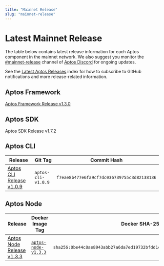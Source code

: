 ```yaml
---
title: "Mainnet Release"
slug: "mainnet-release"
---
```


# Latest Mainnet Release

The table below contains latest release information for each Aptos component in the mainnet network. We also suggest you monitor the [#mainnet-release](https://discord.com/channels/945856774056083548/1042502400507916349) channel of [Aptos Discord](https://discord.gg/aptoslabs) for ongoing updates.

See the [Latest Aptos Releases](./index.md) index for how to subscribe to GitHub notifications and more release-related information.

## Aptos Framework

[Aptos Framework Release v1.3.0](https://github.com/aptos-labs/aptos-core/releases/tag/aptos-framework-v1.3.0)

## Aptos SDK

Aptos SDK Release v1.7.2

## Aptos CLI

|Release | Git Tag | Commit Hash|
|---|---|---|
|[Aptos CLI Release v1.0.9](https://github.com/aptos-labs/aptos-core/releases/tag/aptos-cli-v1.0.9)| `aptos-cli-v1.0.9` | `f7eae8b477e6fa9cf7dc036739755c3d82138136` |

## Aptos Node

|Release | Docker Image Tag | Docker SHA-256 | Branch | Commit Hash|
|---|---|---|---|---|
|[Aptos Node Release v1.3.3](https://github.com/aptos-labs/aptos-core/releases/tag/aptos-node-v1.3.3)| [`aptos-node-v1.3.3`](https://hub.docker.com/layers/aptoslabs/validator/aptos-node-v1.3.3/images/sha256-0be44c8ae8943abb27a6da7ed19732bfdd1c00377cfac35c1483ae4fb412731c?context=explore) | `sha256:0be44c8ae8943abb27a6da7ed19732bfdd1c00377cfac35c1483ae4fb412731c` | [aptos-node-v1.3.3](https://github.com/aptos-labs/aptos-core/tree/aptos-node-v1.3.3)| `a667ad994a9c76bb61f00deae5f20b1712d0e268` |